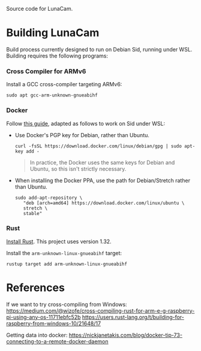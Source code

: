 Source code for LunaCam.

# Building LunaCam

Build process currently designed to run on Debian Sid, running under WSL. Building requires the
following programs:

### Cross Compiler for ARMv6

Install a GCC cross-compiler targeting ARMv6:

```
sudo apt gcc-arm-unknown-gnueabihf
```

### Docker

Follow [this guide](https://nickjanetakis.com/blog/setting-up-docker-for-windows-and-wsl-to-work-flawlessly),
adapted as follows to work on Sid under WSL:

* Use Docker's PGP key for Debian, rather than Ubuntu.
  ```
  curl -fsSL https://download.docker.com/linux/debian/gpg | sudo apt-key add -
  ```
  > In practice, the Docker uses the same keys for Debian and Ubuntu, so this isn't strictly
  > necessary.
* When installing the Docker PPA, use the path for Debian/Stretch rather than Ubuntu.
  ```
  sudo add-apt-repository \
     "deb [arch=amd64] https://download.docker.com/linux/ubuntu \
     stretch \
     stable"
  ```

### Rust

[Install Rust](https://rustup.rs/). This project uses version 1.32.

Install the `arm-unknown-linux-gnueabihf` target:

```
rustup target add arm-unknown-linux-gnueabihf
```


# References

If we want to try cross-compiling from Windows:
https://medium.com/@wizofe/cross-compiling-rust-for-arm-e-g-raspberry-pi-using-any-os-11711ebfc52b
https://users.rust-lang.org/t/building-for-raspberry-from-windows-10/21648/17

Getting data into docker:
https://nickjanetakis.com/blog/docker-tip-73-connecting-to-a-remote-docker-daemon
